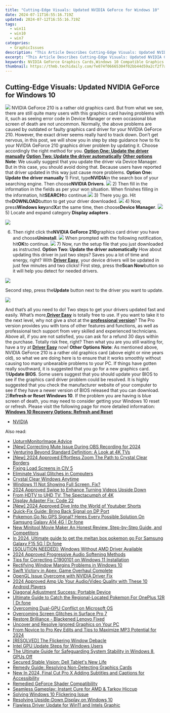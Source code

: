 ```yaml
---
title: "Cutting-Edge Visuals: Updated NVIDIA GeForce for Windows 10"
date: 2024-07-11T16:55:16.719Z
updated: 2024-07-12T16:55:16.719Z
tags:
  - win11
  - win10
  - win7
categories:
  - GraphicIssues
description: "This Article Describes Cutting-Edge Visuals: Updated NVIDIA GeForce for Windows 10"
excerpt: "This Article Describes Cutting-Edge Visuals: Updated NVIDIA GeForce for Windows 10"
keywords: NVIDIA GeForce Graphics Cards,Windows 10 Compatible Graphics Card,High-End GPU Performance (GeForce),Latest GeForce Graphics Update,Visuals Improvement on Windows 10 (GeForce),Graphics Card Upgrade for Gaming PC,NVIDIA Windows Graphics Technology
thumbnail: https://thmb.techidaily.com/fe074f06665304f02bb44d59a2cf2f7a7e742cf6a430b43148a19a35d32e38f9.jpg
---
```


## Cutting-Edge Visuals: Updated NVIDIA GeForce for Windows 10

![](https://images.drivereasy.com/wp-content/uploads/2017/01/img_58805a8f5c151.png) NVIDIA GeForce 210 is a rather old graphics card. But from what we see, there are still quite many users with this graphics card having problems with it, such as seeing error code in Device Manager or even occasional blue screen of death are not uncommon. Normally, the above problems are caused by outdated or faulty graphics card driver for your NVIDIA GeForce 210\. However, the exact driver seems really hard to track down. Don’t get nervous, in this post, we will show you in step by step guidance how to fix your NVIDIA GeForce 210 graphics driver problem by updating it. Choose accordingly the right method for you. [**Option One: Update the driver manually**](#1) [**Option Two: Update the driver automatically**](#2) [**Other options**](#3) **Note**: We usually suggest that you update the driver via Device Manager. But in this case, you should avoid doing that. Because users have reported that driver updated in this way just cause more problems.   **Option One: Update the driver manually** 1) First, type**NVIDIA**in the search box of your searching engine. Then choose**NVIDIA Drivers**. ![](https://images.drivereasy.com/wp-content/uploads/2017/01/img_588064470ed8a.png) 2) Then fill in the information in the fields as per your won situation. When finishes filling in the information, hit**SEARCH**to continue.![](https://images.drivereasy.com/wp-content/uploads/2017/01/img_588064aea6fc3.png) 3) There you go. Hit the**DOWNLOAD**button to get your driver downloaded. ![](https://images.drivereasy.com/wp-content/uploads/2017/01/img_588064d8b7982.png) 4) Now, press**Windows key**and**X**at the same time, then choose**Device Manager**. ![](https://images.drivereasy.com/wp-content/uploads/2017/01/img_586b799d15ed0.png) 5)  Locate and expand category **Display adapters** .

![](https://images.drivereasy.com/wp-content/uploads/2017/01/img_5880674cc0d03.png)

6) Then right click the**NVIDIA GeForce 210**graphics card driver you have and choose**Uninstall**. ![](https://images.drivereasy.com/wp-content/uploads/2017/01/img_5880677fce3e1.png) When prompted with the following notification, hit**OK**to continue. ![](https://images.drivereasy.com/wp-content/uploads/2017/01/img_588067d0d7eb3.png) 7) Now, run the setup file that you just downloaded as instructed.   **Option Two: Update the driver automatically** How about updating this driver in just two steps? Saves you a lot of time and energy, right? With [**Driver Easy**](https://tools.techidaily.com/drivereasy/download/), your device drivers will be updated in just few minutes and two clicks! First step, press the**Scan Now**button so it will help you detect for needed drivers.

![](https://images.drivereasy.com/wp-content/uploads/2017/04/img_58e8a76451b83.png)

 Second step, press the**Update** button next to the driver you want to update.

![](https://images.drivereasy.com/wp-content/uploads/2017/04/img_58e8a75c9f05d.jpg)

And that’s all you need to do! Two steps to get your drivers updated fast and easily. What’s more,[**Driver Easy**](https://tools.techidaily.com/drivereasy/download/) is totally free to use. If you want to take it to the next level, why not give a shot at the [**professional version**](https://tools.techidaily.com/drivereasy/download/)? The Pro version provides you with tons of other features and functions, as well as professional tech support from very skilled and experienced technicians. Above all, if you are not satisfied, you can ask for a refund 30 days within the purchase. Totally risk free, right? Then what you are you still waiting for, have a try at [**Driver Easy**](https://tools.techidaily.com/drivereasy/download/) now!   **Other Options** **Note**: As mentioned above, NVIDIA GeForce 210 is a rather old graphics card (above eight or nine years old), so what we are doing here is to ensure that it works smoothly without causing too many unbearable problems to your PC. If things have gotten really southward, it is suggested that you go for a new graphics card. 1)**Update BIOS**. Some users suggest that you should update your BIOS to see if the graphics card driver problem could be resolved. It is highly suggested that you check the manufacturer website of your computer to see if they have a newer version of BIOS released that you can download. 2)**Refresh or Reset Windows 10**. If the problem you are having is blue screen of death, you may need to consider getting your Windows 10 reset or refresh. Please visit the following page for more detailed information: [**Windows 10 Recovery Options: Refresh and Reset**](https://tools.techidaily.com/drivereasy/download/)

* [NVIDIA](https://tools.techidaily.com/drivereasy/download/)

<ins class="adsbygoogle"
     style="display:block"
     data-ad-format="autorelaxed"
     data-ad-client="ca-pub-7571918770474297"
     data-ad-slot="1223367746"></ins>



<ins class="adsbygoogle"
     style="display:block"
     data-ad-client="ca-pub-7571918770474297"
     data-ad-slot="8358498916"
     data-ad-format="auto"
     data-full-width-responsive="true"></ins>



<span class="atpl-alsoreadstyle">Also read:</span>
<div><ul>
<li><a href="https://graphic-issues.techidaily.com/upturnmonitorimage-advice/"><u>UpturnMonitorImage Advice</u></a></li>
<li><a href="https://screen-sharing-recording.techidaily.com/new-correcting-mute-issue-during-obs-recording-for-2024/"><u>[New] Correcting Mute Issue During OBS Recording for 2024</u></a></li>
<li><a href="https://graphic-issues.techidaily.com/venturing-beyond-standard-definition-a-look-at-4k-tvs/"><u>Venturing Beyond Standard Definition: A Look at 4K TVs</u></a></li>
<li><a href="https://video-capture.techidaily.com/new-2024-approved-effortless-zoom-the-path-to-crystal-clear-borders/"><u>[New] 2024 Approved  Effortless Zoom  The Path to Crystal Clear Borders</u></a></li>
<li><a href="https://graphic-issues.techidaily.com/fixing-load-screens-in-civ-5/"><u>Fixing Load Screens in CIV 5</u></a></li>
<li><a href="https://graphic-issues.techidaily.com/eliminate-visual-glitches-in-computers/"><u>Eliminate Visual Glitches in Computers</u></a></li>
<li><a href="https://graphic-issues.techidaily.com/crystal-clear-windows-anytime/"><u>Crystal Clear Windows Anytime</u></a></li>
<li><a href="https://graphic-issues.techidaily.com/windows-11-not-showing-full-screen-fix/"><u>Windows 11 Not Showing Full Screen, Fix?</u></a></li>
<li><a href="https://instagram-clips.techidaily.com/2024-approved-swipe-to-enhance-turning-videos-upside-down/"><u>2024 Approved  Swipe to Enhance  Turning Videos Upside Down</u></a></li>
<li><a href="https://graphic-issues.techidaily.com/from-hdtv-to-uhd-tv-the-spectacumph-of-4k/"><u>From HDTV to UHD TV: The Spectacumph of 4K</u></a></li>
<li><a href="https://graphic-issues.techidaily.com/display-adapter-fix-code-22/"><u>Display Adapter Fix: Code 22</u></a></li>
<li><a href="https://facebook-record-videos.techidaily.com/new-2024-approved-dive-into-the-world-of-youtuber-shorts/"><u>[New] 2024 Approved  Dive Into the World of Youtuber Shorts</u></a></li>
<li><a href="https://graphic-issues.techidaily.com/quick-fix-guide-bring-back-signal-on-dp-port/"><u>Quick-Fix Guide: Bring Back Signal on DP Port</u></a></li>
<li><a href="https://change-location.techidaily.com/pokemon-go-no-gps-signal-heres-every-possible-solution-on-samsung-galaxy-a14-4g-drfone-by-drfone-virtual-android/"><u>Pokemon Go No GPS Signal? Heres Every Possible Solution On Samsung Galaxy A14 4G | Dr.fone</u></a></li>
<li><a href="https://ai-driven-video-production.techidaily.com/new-minitool-movie-maker-an-honest-review-step-by-step-guide-and-competitors/"><u>New Minitool Movie Maker An Honest Review, Step-by-Step Guide, and Competitors</u></a></li>
<li><a href="https://change-location.techidaily.com/in-2024-ultimate-guide-to-get-the-meltan-box-pokemon-go-for-samsung-galaxy-f15-5g-drfone-by-drfone-virtual-android/"><u>In 2024, Ultimate guide to get the meltan box pokemon go For Samsung Galaxy F15 5G | Dr.fone</u></a></li>
<li><a href="https://graphic-issues.techidaily.com/solution-needed-windows-without-amd-driver-available/"><u>[SOLUTION NEEDED]: Windows Without AMD Driver Available</u></a></li>
<li><a href="https://extra-approaches.techidaily.com/2024-approved-progressive-audio-softening-methods/"><u>2024 Approved  Progressive Audio Softening Methods</u></a></li>
<li><a href="https://graphic-issues.techidaily.com/tips-for-correcting-c1900101-on-windows-11-installation/"><u>Tips for Correcting C1900101 on Windows 11 Installation</u></a></li>
<li><a href="https://graphic-issues.techidaily.com/rectifying-window-margins-problems-in-windows-10/"><u>Rectifying Window Margins Problems in Windows 10</u></a></li>
<li><a href="https://graphic-issues.techidaily.com/1719818372885-swift-victory-in-apex-game-overhaul-complete/"><u>Swift Victory in Apex: Game Overhaul Complete</u></a></li>
<li><a href="https://graphic-issues.techidaily.com/opengl-issue-overcome-with-nvidia-driver-fix/"><u>OpenGL Issue Overcome with NVIDIA Driver Fix</u></a></li>
<li><a href="https://extra-information.techidaily.com/2024-approved-amp-up-your-audiovideo-quality-with-these-10-android-players/"><u>2024 Approved  Amp Up Your Audio/Video Quality with These 10 Android Players</u></a></li>
<li><a href="https://graphic-issues.techidaily.com/diagonal-adjustment-success-portable-device/"><u>Diagonal Adjustment Success: Portable Device</u></a></li>
<li><a href="https://android-pokemon-go.techidaily.com/ultimate-guide-to-catch-the-regional-located-pokemon-for-oneplus-12r-drfone-by-drfone-virtual-android/"><u>Ultimate Guide to Catch the Regional-Located Pokemon For OnePlus 12R | Dr.fone</u></a></li>
<li><a href="https://graphic-issues.techidaily.com/overcoming-dual-gpu-conflict-on-microsoft-os/"><u>Overcoming Dual-GPU Conflict on Microsoft OS</u></a></li>
<li><a href="https://graphic-issues.techidaily.com/overcoming-screen-glitches-in-surface-pro-7/"><u>Overcoming Screen Glitches in Surface Pro 7</u></a></li>
<li><a href="https://graphic-issues.techidaily.com/restore-brilliance-blackened-lenovo-fixed/"><u>Restore Brilliance - Blackened Lenovo Fixed</u></a></li>
<li><a href="https://graphic-issues.techidaily.com/uncover-and-resolve-ignored-graphics-on-your-pc/"><u>Uncover and Resolve Ignored Graphics on Your PC</u></a></li>
<li><a href="https://audio-shaping.techidaily.com/from-novice-to-pro-key-edits-and-tips-to-maximize-mp3-potential-for-2024/"><u>From Novice to Pro Key Edits and Tips to Maximize MP3 Potential for 2024</u></a></li>
<li><a href="https://graphic-issues.techidaily.com/resolved-the-flickering-window-debacle/"><u>[RESOLVED] The Flickering Window Debacle</u></a></li>
<li><a href="https://graphic-issues.techidaily.com/intel-gpu-update-steps-for-windows-users/"><u>Intel GPU Update Steps for Windows Users</u></a></li>
<li><a href="https://graphic-issues.techidaily.com/the-ultimate-guide-for-safeguarding-system-stability-in-windows-8-gpus-off/"><u>The Ultimate Guide for Safeguarding System Stability in Windows 8, GPUs Off</u></a></li>
<li><a href="https://graphic-issues.techidaily.com/secured-stable-vision-dell-tablets-new-life/"><u>Secured Stable Vision: Dell Tablet's New Life</u></a></li>
<li><a href="https://graphic-issues.techidaily.com/remedy-guide-resolving-non-detecting-graphics-cards/"><u>Remedy Guide: Resolving Non-Detecting Graphics Cards</u></a></li>
<li><a href="https://video-creation-software.techidaily.com/new-in-2024-final-cut-pro-x-adding-subtitles-and-captions-for-accessibility/"><u>New In 2024, Final Cut Pro X Adding Subtitles and Captions for Accessibility</u></a></li>
<li><a href="https://graphic-issues.techidaily.com/remedied-geforce-shader-compatibility/"><u>Remedied GeForce Shader Compatibility</u></a></li>
<li><a href="https://graphic-issues.techidaily.com/seamless-gameplay-instant-cure-for-amd-and-tarkov-hiccup/"><u>Seamless Gameplay: Instant Cure for AMD & Tarkov Hiccup</u></a></li>
<li><a href="https://graphic-issues.techidaily.com/solving-windows-10-flickering-issue/"><u>Solving Windows 10 Flickering Issue</u></a></li>
<li><a href="https://graphic-issues.techidaily.com/resolving-upside-down-display-on-windows-10/"><u>Resolving Upside-Down Display on Windows 10</u></a></li>
<li><a href="https://graphic-issues.techidaily.com/flawless-driver-update-for-win11-and-intels-graphic/"><u>Flawless Driver Update for Win11 and Intels Graphic</u></a></li>
</ul></div>
